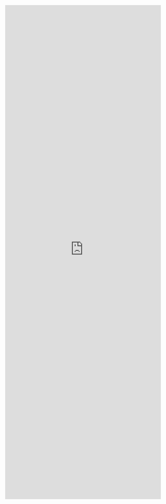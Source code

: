 <iframe 
    title='DetailsList Variable Row Heights Example'
    src='https://fabricweb.z5.web.core.windows.net/pr-deploy-site/refs/heads/master/fabric-website-resources/dist/index.html#/examples/detailslist/variablerowheights?docsExample=true'
    frameborder='no'
    height='1600'
    style='width: 100%;'
>